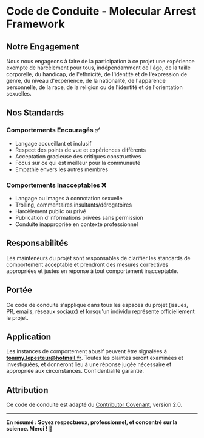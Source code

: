 # Code de Conduite - Molecular Arrest Framework

## Notre Engagement

Nous nous engageons à faire de la participation à ce projet une expérience exempte de harcèlement pour tous, indépendamment de l'âge, de la taille corporelle, du handicap, de l'ethnicité, de l'identité et de l'expression de genre, du niveau d'expérience, de la nationalité, de l'apparence personnelle, de la race, de la religion ou de l'identité et de l'orientation sexuelles.

## Nos Standards

### Comportements Encouragés ✅
- Langage accueillant et inclusif
- Respect des points de vue et expériences différents
- Acceptation gracieuse des critiques constructives
- Focus sur ce qui est meilleur pour la communauté
- Empathie envers les autres membres

### Comportements Inacceptables ❌
- Langage ou images à connotation sexuelle
- Trolling, commentaires insultants/dérogatoires
- Harcèlement public ou privé
- Publication d'informations privées sans permission
- Conduite inappropriée en contexte professionnel

## Responsabilités

Les mainteneurs du projet sont responsables de clarifier les standards de comportement acceptable et prendront des mesures correctives appropriées et justes en réponse à tout comportement inacceptable.

## Portée

Ce code de conduite s'applique dans tous les espaces du projet (issues, PR, emails, réseaux sociaux) et lorsqu'un individu représente officiellement le projet.

## Application

Les instances de comportement abusif peuvent être signalées à **tommy.lepesteur@hotmail.fr**. Toutes les plaintes seront examinées et investiguées, et donneront lieu à une réponse jugée nécessaire et appropriée aux circonstances. Confidentialité garantie.

## Attribution

Ce code de conduite est adapté du [Contributor Covenant](https://www.contributor-covenant.org), version 2.0.

---

**En résumé : Soyez respectueux, professionnel, et concentré sur la science. Merci !** 🙏

